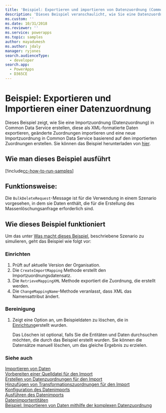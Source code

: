 ```yaml
---
title: 'Beispiel: Exportieren und importieren von Datenzuordnung (Common Data Service) | Microsoft Docs'
description: 'Dieses Beispiel veranschaulicht, wie Sie eine Datenzuordnung erstellen und diese exportieren'
ms.custom: ''
ms.date: 10/31/2018
ms.reviewer: ''
ms.service: powerapps
ms.topic: samples
author: mayadumesh
ms.author: jdaly
manager: ryjones
search.audienceType:
  - developer
search.app:
  - PowerApps
  - D365CE
---
```

# <a name="sample-export-and-import-a-data-map"></a>Beispiel: Exportieren und Importieren einer Datenzuordnung

Dieses Beispiel zeigt, wie Sie eine Importzuordnung (Datenzuordnung) in Common Data Service erstellen, diese als XML-formatierte Daten exportieren, geänderte Zuordnungen importieren und eine neue Importzuordnung in Common Data Service basierend auf den importierten Zuordnungen erstellen. Sie können das Beispiel herunterladen von [hier](https://github.com/Microsoft/PowerApps-Samples/tree/master/cds/orgsvc/C%23/ExportImportDataMap).

## <a name="how-to-run-this-sample"></a>Wie man dieses Beispiel ausführt

[!include[cc-how-to-run-samples](../../includes/cc-how-to-run-samples.md)]

## <a name="what-this-sample-does"></a>Funktionsweise:

Die `BulkDeleteRequest`-Message ist für die Verwendung in einem Szenario vorgesehen, in dem sie Daten enthält, die für die Erstellung des Massenlöschungsanfrage erforderlich sind.

## <a name="how-this-sample-works"></a>Wie dieses Beispiel funktioniert

Um das unter [Was macht dieses Beispiel](#what-this-sample-does), beschriebene Szenario zu simulieren, geht das Beispiel wie folgt vor:

### <a name="setup"></a>Einrichten

1. Prüft auf aktuelle Version der Organisation. 
2. Die `CreateImportMapping` Methode erstellt den Importzuordnungsdatensatz.
3. Die `RetrieveMappingXML` Methode exportiert die Zuordnung, die erstellt werden.
4. Die `ChangeMappingName`-Methode veranlasst, dass  XML das Namensattribut ändert.

### <a name="clean-up"></a>Bereinigung

1. Zeigt eine Option an, um Beispieldaten zu löschen, die in [Einrichtung](#setup)erstellt wurden.

    Das Löschen ist optional, falls Sie die Entitäten und Daten durchsuchen möchten, die durch das Beispiel erstellt wurden. Sie können die Datensätze manuell löschen, um das gleiche Ergebnis zu erzielen.


### <a name="see-also"></a>Siehe auch

[Importieren von Daten](../../import-data.md)<br />
[Vorbereiten einer Quelldatei für den Import](../../prepare-source-files-import.md)<br />
[Erstellen von Datenzuordnungen für den Import](../../create-data-maps-for-import.md)<br />
[Hinzufügen von Transformationszuordnungen für den Import](../../add-transformation-mappings-import.md)<br />
[Konfiguration des Datenimports](../../configure-data-import.md)<br />
[Ausführen des Datenimports](../../run-data-import.md)<br />
[Datenimportentitäten](../../data-import-entities.md)<br />
[Beispiel: Importieren von Daten mithilfe der komplexen Datenzuordnung](import-data-complex-data-map.md)<br />
